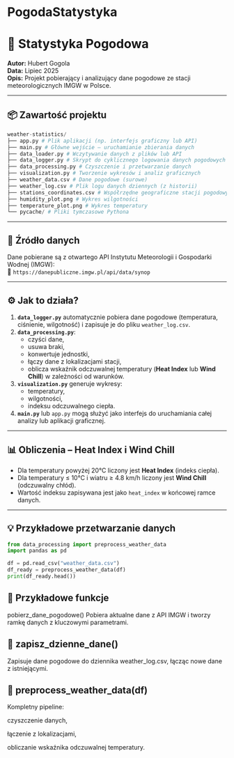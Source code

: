 # PogodaStatystyka
# 📡 Statystyka Pogodowa

**Autor:** Hubert Gogola  
**Data:** Lipiec 2025  
**Opis:** Projekt pobierający i analizujący dane pogodowe ze stacji meteorologicznych IMGW w Polsce.

---

## 📦 Zawartość projektu
```python
weather-statistics/
├── app.py # Plik aplikacji (np. interfejs graficzny lub API)
├── main.py # Główne wejście – uruchamianie zbierania danych
├── data_loader.py # Wczytywanie danych z plików lub API
├── data_logger.py # Skrypt do cyklicznego logowania danych pogodowych
├── data_processing.py # Czyszczenie i przetwarzanie danych
├── visualization.py # Tworzenie wykresów i analiz graficznych
├── weather_data.csv # Dane pogodowe (surowe)
├── weather_log.csv # Plik logu danych dziennych (z historii)
├── stations_coordinates.csv # Współrzędne geograficzne stacji pogodowych
├── humidity_plot.png # Wykres wilgotności
├── temperature_plot.png # Wykres temperatury
└── pycache/ # Pliki tymczasowe Pythona
````

---

## 🔗 Źródło danych

Dane pobierane są z otwartego API Instytutu Meteorologii i Gospodarki Wodnej (IMGW):  
🔗 `https://danepubliczne.imgw.pl/api/data/synop`

---

## ⚙️ Jak to działa?

1. **`data_logger.py`** automatycznie pobiera dane pogodowe (temperatura, ciśnienie, wilgotność) i zapisuje je do pliku `weather_log.csv`.
2. **`data_processing.py`**:
   - czyści dane,
   - usuwa braki,
   - konwertuje jednostki,
   - łączy dane z lokalizacjami stacji,
   - oblicza wskaźnik odczuwalnej temperatury (**Heat Index** lub **Wind Chill**) w zależności od warunków.
3. **`visualization.py`** generuje wykresy:
   - temperatury,
   - wilgotności,
   - indeksu odczuwalnego ciepła.
4. **`main.py`** lub `app.py` mogą służyć jako interfejs do uruchamiania całej analizy lub aplikacji graficznej.

---

## 📊 Obliczenia – Heat Index i Wind Chill

- Dla temperatury powyżej 20°C liczony jest **Heat Index** (indeks ciepła).
- Dla temperatury ≤ 10°C i wiatru ≥ 4.8 km/h liczony jest **Wind Chill** (odczuwalny chłód).
- Wartość indeksu zapisywana jest jako `heat_index` w końcowej ramce danych.

---

## 💡 Przykładowe przetwarzanie danych

```python
from data_processing import preprocess_weather_data
import pandas as pd

df = pd.read_csv("weather_data.csv")
df_ready = preprocess_weather_data(df)
print(df_ready.head())
```

## 🧪 Przykładowe funkcje
pobierz_dane_pogodowe()
Pobiera aktualne dane z API IMGW i tworzy ramkę danych z kluczowymi parametrami.

## 💾 zapisz_dzienne_dane()
Zapisuje dane pogodowe do dziennika weather_log.csv, łącząc nowe dane z istniejącymi.

## 🔧 preprocess_weather_data(df)
Kompletny pipeline:

czyszczenie danych,

łączenie z lokalizacjami,

obliczanie wskaźnika odczuwalnej temperatury.

